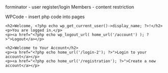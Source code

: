 ## 
forminator - user register/login
Members - content restriction

WPCode - insert php code into pages






<?php if ( is_user_logged_in() ): ?>
    <h2>Welcome, <?php echo wp_get_current_user()->display_name; ?>!</h2>
    <p>You are logged in.</p>
    <p><a href="<?php echo wp_logout_url( home_url('/account') ); ?>">Logout</a></p>
<?php else: ?>
    <h2>Welcome to Your Account</h2>
    <p><a href="<?php echo home_url('/login-2'); ?>">Login to your account</a></p>
    <p><a href="<?php echo home_url('/registration'); ?>">Create a new account</a></p>
<?php endif; ?>

